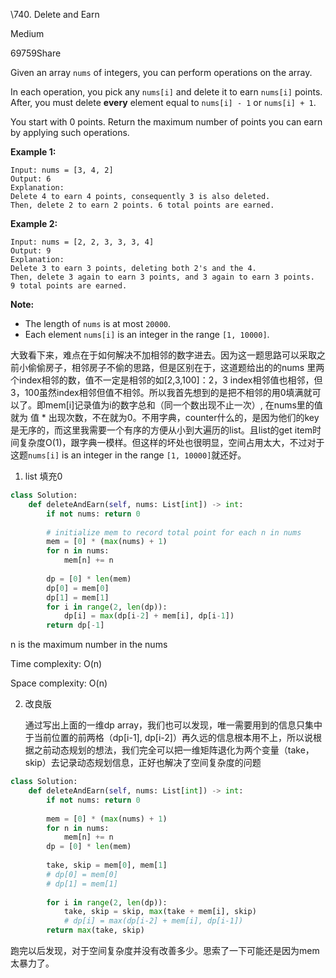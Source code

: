 \740. Delete and Earn

Medium

69759Share

Given an array `nums` of integers, you can perform operations on the array.

In each operation, you pick any `nums[i]` and delete it to earn `nums[i]` points. After, you must delete **every** element equal to `nums[i] - 1` or `nums[i] + 1`.

You start with 0 points. Return the maximum number of points you can earn by applying such operations.

**Example 1:**

```
Input: nums = [3, 4, 2]
Output: 6
Explanation: 
Delete 4 to earn 4 points, consequently 3 is also deleted.
Then, delete 2 to earn 2 points. 6 total points are earned.
```

 

**Example 2:**

```
Input: nums = [2, 2, 3, 3, 3, 4]
Output: 9
Explanation: 
Delete 3 to earn 3 points, deleting both 2's and the 4.
Then, delete 3 again to earn 3 points, and 3 again to earn 3 points.
9 total points are earned.
```

 

**Note:**

- The length of `nums` is at most `20000`.
- Each element `nums[i]` is an integer in the range `[1, 10000]`.



大致看下来，难点在于如何解决不加相邻的数字进去。因为这一题思路可以采取之前小偷偷房子，相邻房子不偷的思路，但是区别在于，这道题给出的的nums 里两个index相邻的数，值不一定是相邻的如[2,3,100]：2，3 index相邻值也相邻，但3，100虽然index相邻但值不相邻。所以我首先想到的是把不相邻的用0填满就可以了。即mem[i]记录值为i的数字总和（同一个数出现不止一次）, 在nums里的值就为 值 * 出现次数，不在就为0。不用字典，counter什么的，是因为他们的key是无序的，而这里我需要一个有序的方便从小到大遍历的list。且list的get item时间复杂度O(1)，跟字典一模样。但这样的坏处也很明显，空间占用太大，不过对于这题`nums[i]` is an integer in the range `[1, 10000]`就还好。

1. list 填充0

```python
class Solution:
    def deleteAndEarn(self, nums: List[int]) -> int:
        if not nums: return 0
        
        # initialize mem to record total point for each n in nums
        mem = [0] * (max(nums) + 1)
        for n in nums:
            mem[n] += n
        
        dp = [0] * len(mem)
        dp[0] = mem[0]
        dp[1] = mem[1]
        for i in range(2, len(dp)):
            dp[i] = max(dp[i-2] + mem[i], dp[i-1])
        return dp[-1]
```

n is the maximum number in the nums

Time complexity: O(n)

Space complexity: O(n)

2. 改良版

   通过写出上面的一维dp array，我们也可以发现，唯一需要用到的信息只集中于当前位置的前两格（dp[i-1], dp[i-2]）再久远的信息根本用不上，所以说根据之前动态规划的想法，我们完全可以把一维矩阵退化为两个变量（take，skip）去记录动态规划信息，正好也解决了空间复杂度的问题

```python
class Solution:
    def deleteAndEarn(self, nums: List[int]) -> int:
        if not nums: return 0
        
        mem = [0] * (max(nums) + 1)
        for n in nums:
            mem[n] += n
        dp = [0] * len(mem)
        
        take, skip = mem[0], mem[1]
        # dp[0] = mem[0]
        # dp[1] = mem[1]
        
        for i in range(2, len(dp)):
            take, skip = skip, max(take + mem[i], skip)
            # dp[i] = max(dp[i-2] + mem[i], dp[i-1])
        return max(take, skip)
```

跑完以后发现，对于空间复杂度并没有改善多少。思索了一下可能还是因为mem太暴力了。